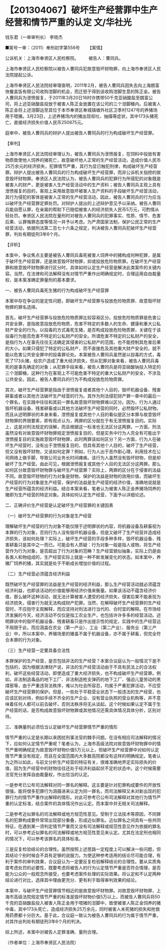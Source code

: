 # 【201304067】破坏生产经营罪中生产经营和情节严重的认定 文/华社光

钱东君（一审审判长） 李晓杰

■案号一审：（2011）奉刑初字第556号 　　【案情】

公诉机关：上海市奉贤区人民检察院。 　　被告人：曹同兵。

上海市奉贤区人民检察院以被告人曹同兵犯故意毁坏财物罪，向上海市奉贤区人民法院提起公诉。

上海市奉贤区人民法院经审理查明，2011年2月，被告人曹同兵因失去向上海朗富快餐盒饭有限公司收购泔脚的机会，而迁怒于得到该收购泔脚生意的陈正金。被告人曹同兵为泄愤报复，于2011年3月20日16时许携带50千克亚硝酸盐至朗富公司，将上述亚硝酸盐投放于被害人陈正金放置在该公司的三个泔脚桶内。后被害人陈正金将上述泔脚运至其位于本市奉贤区奉城镇塘外社区卫季村1247号的养猪场用于喂猪。3月23日，上述养猪场内的猪出现呕吐、抽搐等症状，其中173头猪死亡，直接经济损失价值人民币250875元。

庭审中，被告人曹同兵的辩护人提出被告人曹同兵的行为构成破坏生产经营罪。

【审判】

上海市奉贤区人民法院经审理认为，被告人曹同兵为泄愤报复，在饲料中投放有害物质致使他人饲养的猪死亡，故意破坏他人正常的生产经营活动，造成价值人民币25万余元的经济损失，犯罪情节严重，其行为显已触犯刑律，构成破坏生产经营罪。辩护人提出被告人曹同兵的行为构成破坏生产经营罪，而非公诉机关指控的故意毁坏财物罪。奉贤区人民法院认为，被告人曹同兵的犯罪行为所侵犯的对象既是被害人的财产，更是被害人生产经营活动中的生产资料；被告人曹同兵主观上具有泄愤报复的目的，客观上采用故意毁坏被害人生产资料的手段破坏生产经营活动，其行为侵犯的客体是被害人正常的生产经营活动，因此，被告人曹同兵的行为应当以破坏生产经营罪定罪处罚。对辩护人提出的上述辩护意见予以采纳。被告人曹同兵能自愿认罪，在亲属的帮助下已赔偿被害人的经济损失人民币5万元，可酌情从轻处罚。奉贤区人民法院在量刑时对被告人曹同兵的犯罪事实、性质、情节、危害后果、认罪悔罪态度等情况一并予以考虑。为严肃国家法制，保护公民正常的生产经营活动，依据刑法第二百七十六条之规定，判决被告人曹同兵犯破坏生产经营罪，判处有期徒刑3年6个月。

【评析】

本案中，争议焦点主要是被告人曹同兵毒死被害人饲养中的猪构成何种犯罪，是属于破坏生产经营罪，还是故意毁坏财物罪，抑或投放危险物质罪。在破坏生产经营罪和故意毁坏财物罪进行区分时，具体如何认定生产经营是解决此类案件的关键内容。当然，在法律和司法解释没有对情节严重作出明确规定时，合理运用自由裁量权，是本案准确定罪量刑的基本要求。

一、被告人曹同兵毒死生猪的行为构成破坏生产经营罪

本案中存在争议的是定性问题，即破坏生产经营罪与投放危险物质罪、故意毁坏财物罪的罪名选择。

首先，破坏生产经营罪与投放危险物质罪比较容易区分。投放危险物质罪是危害公共安全罪，是指故意投放危险物质，危害不特定的多数人的生命、健康和重大公私财产安全的行为。以投毒的方式毒死生猪，是否构成投放危险物质罪，关键在于该投毒行为能否危害不特定的公私财产的安全。所谓危害不特定的公私财产的安全，是指行为人在事先往往无法确定其侵害的公私财产的范围，也不能控制其危害后果的大小。如果只侵犯了特定的公私财产，而不直接危及其他重大财产安全的，就不能以危害公共安全罪中的投毒罪论处。本案被告人曹同兵虽然是以投毒的方式，毒死了173头猪，给农户造成了重大经济损失，但从犯罪对象来看，被告人曹同兵毒死的是事先确定的对象；从犯罪手段来看，被告人曹同兵是将亚硝酸钠投入特定的三个泔脚桶，这种行为在客观上不可能危害不特定的重大公私财产的安全，不涉及公共安全。因此，被告人曹同兵的行为不构成投放危险物质罪。

其次，破坏生产经营罪是指由于泄愤报复或者其他个人目的，毁坏机器设备、残害耕畜或者以其他方法破坏生产经营的行为。其作为刑法侵犯财产罪一章中的最后一个罪名，在实践中往往和其前一罪名故意毁坏财物罪难以区分。因为，行为人通过毁坏机器设备、残害耕畜或以其他方法破坏生产经营的同时，必然毁坏公私财物。而且从述明罪状的本身来看，泄愤报复或其他个人目的看似是区分本罪与故意毁坏财物罪的界限要素，即有观点认为，两罪的区分就在于有无泄愤报复目的。实际上，这是对刑法规定的误解，而且根据这一标准也无法区分这两罪。一方面，刑法虽然没有对故意毁坏财物罪规定泄愤报复目的，但是实务中行为人完全有可能出于泄愤报复目的实施故意毁坏财物罪，此时两罪该如何区分？另一方面，行为人在破坏生产经营时，没有出于泄愤报复目的，但具有其他个人目的，破坏了生产经营，但又没有毁坏财物，又该如何定罪？例如，行为人出于恶作剧心理，利用技术在公司网络上做手脚，导致公司业务长时间瘫痪。该行为人虽然没有毁坏财物，但是却破坏了生产经营。由此可见，根据泄愤报复或其他个人目的无法区分这两罪。那么如何区分故意毁坏财物罪与破坏生产经营罪？实际上，两罪的区分在于侵害的法益不同。故意毁坏财物的行为对象是财物，保护的法益是财物的效用价值，而破坏生产经营的行为对象是生产经营，保护的法益是生产经营的经济价值，准确地说就是生产经营所蕴含的经济利益。结合本案来看，笔者认为被害人陈正金养猪场饲养的猪即为生产经营的特定对象。具体如何认定生产经营，下面予以详细论述。

二、正确评价生产经营是认定破坏生产经营罪的关键因素

（一）破坏生产经营罪的行为对象是生产经营

理解破坏生产经营的行为对象不能仅限于述明罪状的内容，将机器设备及耕畜视为本罪的行为对象，否则行为人没有毁坏机器设备，但是又破坏了生产经营并造成经济损失，该如何处理？实际上，破坏生产经营的手段多种多样，毁坏机器设备、残害耕畜只是其中之一而已。可能会有人质疑：行为对象一般是指人或物，将生产经营作为行为对象，是否超出了行为对象的范畴？生产经营貌似抽象，实际上仍是由各类人和物组成的，生产经营实际上就是一种不断发展变化的状态。如本案中，养猪厂饲养的猪，其实就是处于不断成长增加价值的过程。

（二）生产经营必须蕴含经济利益

既然破坏生产经营罪的法益是生产经营的经济利益，那么生产经营活动就必须蕴含经济利益，也即该活动的价值能够用经济价值来衡量。如果该活动不蕴含经济价值，那么破坏这种活动，就无法计算被害人遭受的经济损失，侵害后果不能表现为经济损失，侵害行为就无法构成财产犯罪。当然，在解释破坏生产经营罪的生产经营时，不应抱守主观解释，而应坚持对刑法进行当代的、合时宜的解释。在市场经济发展的今天，经济活动不仅仅是指工农业生产，也包括许许多多的经营活动。述明罪状中的毁坏机器设备、残害耕畜只是作出提示性的规定，实践中的生产经营远不局限于此，而应涵盖在农业（第一产业）、工业（第二产业）、服务业（第三产业）中，所以本案中，养殖场里的猪虽不属于机器设备，亦不属于耕畜，但完全符合本罪的行为对象。

（三）生产经营一定要具备合法性

本罪保护的生产经营，是否包括非法的生产经营？本案合议庭认为一般情况下是不包括的，因为根据法律财产说，非法的生产经营活动由于不具有民法上的合法权利，破坏这些经营活动，即使造成了重大经济损失，也不构成破坏生产经营罪。例如，非法制造毒品的地下工厂、非法制造枪支弹药的地下工厂、强迫儿童劳动的黑煤窑等，由于严重违背法秩序，难以为社会所容忍，均属于严重犯罪活动，不应受破坏生产经营罪的保护。但是，一些处于平稳营业状态下一般违法的生产经营，也应该区别对待，例如手续不齐全的生产企业、没有营业执照的营业机构等，并不意味着任何人都可以前去破坏，否则法秩序将无从谈起。这个时候如果认定不属于生产经营的话，是否构成故意毁坏财物罪或其他情况还需具体情况具体分析，区别对待。

三、准确量刑必须恰当认定破坏生产经营罪情节严重的情形

情节严重的认定是长期以来困扰刑事法官的棘手问题。在没有相应司法解释的情况下，应如何认定情节严重呢？笔者认为，上海市高级法院对故意毁坏财物罪中的情节严重明确规定为故意毁坏财物价值5万元以上，但破坏生产经营罪中对如何认定情节严重没有规定，而且在全国范围内大多数高院都没有这样的明确规定。笔者认为之所以如此，与前文分析生产经营的特征有关，很难准确地界定实际损失的价值，因为生产经营中的财物往往还处于经济利益起伏不定的状态中。这个时候需要法官充分发挥自由裁量权，作出恰当的认定。

一是参考已公布司法解释对同一罪名的解释。这主要是针对犯罪构成要件的开放性很强，能将很多犯罪行为涵摄进来认定为同一罪名，而司法解释又未对新出现的犯罪行为的情节严重作出解释的情形。对此可参考已公布司法解释对其他行为情节严重的认定标准，结合案件的具体情况作出认定。而本案中并无相关司法解释。

二是参考近似罪名的司法解释或地方规范性意见。受制于立法技术等原因，不同罪名的犯罪构成要件常常出现部分重叠，形成近似罪名。近似罪名之间具有一些共同特征，在遇到某一须判定情节严重而又没有司法解释或规范性意见作为依据的罪名时，可以参考近似罪名的司法解释或地方规范性意见来认定。尤其在法定刑也相同的情况下，可以参考该罪名的具体标准。

三是反复检验结论的合理性。虽然按照上述思路一定程度上可以解决一些问题，但其结论个别时候会不具有足够的说服力。为使这种参考适用的结论尽可能合理，有利于案件的审判效果，合议庭认为一定要反复检验解释结论的合理性。要从实质角度考虑处罚的必要性，既要考虑将被告人的行为认定情节严重是否符合情理，是否能为公众的一般观念所接受，也要考虑案件处理的实际效果。将认定和不认定两种结论进行对比，选择其中理由更充分、更有利于取得审判效果的结论。

本案中，与破坏生产经营罪情节相近的是故意毁坏财物罪。对故意毁坏财物罪，上海市高级法院规定情节严重的标准是毁坏财物价值5万以上，而被告人曹同兵将50千克的亚硝酸盐投入被害人陈正金用于喂猪的泔脚中，致使被害人陈正金饲养的猪中毒，其中173头死亡，造成经济损失25万余元，同时被害人未死猪的损失和抢救用药费都十分巨大。基于此，合议庭一致认为被告人曹同兵的行为属于情节严重，对其作出判处有期徒刑3年6个月的判决。

综上所述，本案中对被告人定罪准确、量刑合理。

（作者单位：上海市奉贤区人民法院）